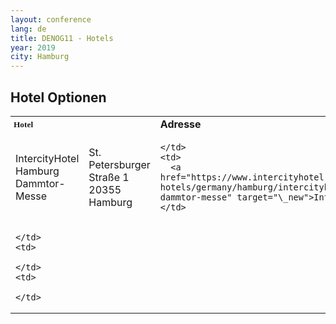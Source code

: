 ```yaml
---
layout: conference
lang: de
title: DENOG11 - Hotels
year: 2019
city: Hamburg
---
```


## Hotel Optionen

<table >
<tr>
  <td style='font-family:verdana; font-size:10pt; padding:5px;'>
    <b>Hotel</b>
  </td>
  <td>

  </td>
  <td>
    <b>Adresse</b>
  </td>
  <td>
    <b>Konditionen</b>
  </td>
  <td>
    <b>Link</b>
  </td>
</tr>
  <tr>
    <td>
    IntercityHotel Hamburg<br>Dammtor-Messe
    </td>
    <td>
    St. Petersburger Straße 1<br>
    20355 Hamburg
    </td>
    <td>

    </td>
    <td>
      <a href="https://www.intercityhotel.com/en/hotels/all-hotels/germany/hamburg/intercityhotel-hamburg-dammtor-messe" target="\_new">IntercityHotel</a>
    </td>
  </tr>

  <tr>
    <td>

    </td>
    <td>

    </td>
    <td>

    </td>
  </tr>
</table>
